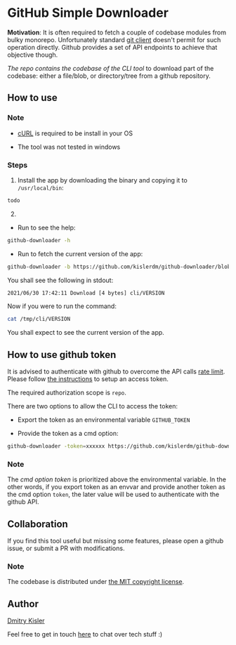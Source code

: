 # GitHub Simple Downloader

**Motivation**: It is often required to fetch a couple of codebase modules from bulky monorepo. Unfortunately standard [git client](https://git-scm.com/) doesn't permit for such operation directly. Github provides a set of API endpoints to achieve that objective though.

*The repo contains the codebase of the CLI tool* to download part of the codebase: either a file/blob, or directory/tree from a github repository.

## How to use

### Note

- [cURL](https://curl.se/) is required to be install in your OS

- The tool was not tested in windows

### Steps

1. Install the app by downloading the binary and copying it to `/usr/local/bin`:

```bash
todo
```
2.

- Run to see the help:

```bash
github-downloader -h
```

- Run to fetch the current version of the app:

```bash
github-downloader -b https://github.com/kislerdm/github-downloader/blob/master/cli/VERSION
```

You shall see the following in stdout:

```bash
2021/06/30 17:42:11 Download [4 bytes] cli/VERSION
```

Now if you were to run the command:

```bash
cat /tmp/cli/VERSION
```

You shall expect to see the current version of the app.

## How to use github token

It is advised to authenticate with github to overcome the API calls [rate limit](https://docs.github.com/en/rest/overview/resources-in-the-rest-api#rate-limiting). Please follow [the instructions](https://docs.github.com/en/github/authenticating-to-github/keeping-your-account-and-data-secure/creating-a-personal-access-token) to setup an access token.

The required authorization scope is `repo`.

There are two options to allow the CLI to access the token:

- Export the token as an environmental variable `GITHUB_TOKEN`

- Provide the token as a cmd option:

```bash
github-downloader -token=xxxxxx https://github.com/kislerdm/github-downloader/blob/master/cli/VERSION
```

### Note

The *cmd option token* is prioritized above the environmental variable. In the other words, if you export token as an envvar and provide another token as the cmd option `token`, the later value will be used to authenticate with the github API.

## Collaboration

If you find this tool useful but missing some features, please open a github issue, or submit a PR with modifications.

### Note

The codebase is distributed under [the MIT copyright license](./LICENSE).

## Author

[Dmitry Kisler](https://www.dkisler.com)

Feel free to get in touch [here](https://www.linkedin.com/in/dkisler/) to chat over tech stuff :)
